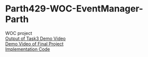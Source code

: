 # Parth429-WOC-EventManager-Parth 
WOC project\
[Output of Task3 Demo Video](https://drive.google.com/file/d/1mVH5ehQDXBkoxN_BqWwX0HgqIYSqM3rZ) \
[Demo Video of Final Project](https://drive.google.com/file/d/1hLoRctTp-8MIX-lmx-3VdJX0rUoqPiNA) \
[Implementation Code](https://github.com/Parth429WOC/Parth429-WOC-EventManager-Parth/tree/master) 
